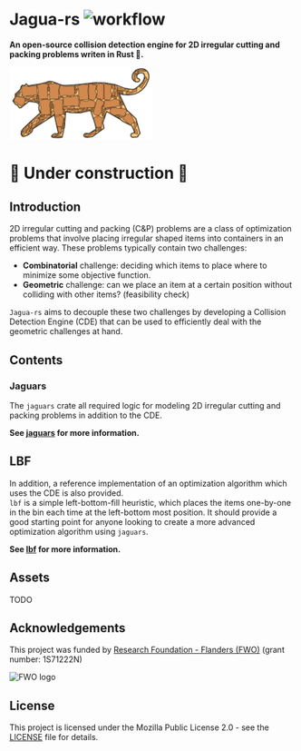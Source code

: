# Jagua-rs ![workflow](https://github.com/JeroenGar/jagua-rs/actions/workflows/rust.yml/badge.svg)
**An open-source collision detection engine for 2D irregular cutting and packing problems writen in Rust 🦀.**

<img src="assets/jaguars_logo.svg" width="50%" alt="Jaguars logo">

# 🚧 Under construction 🚧

## Introduction
2D irregular cutting and packing (C&P) problems are a class of optimization problems that involve placing irregular shaped items into containers in an efficient way.
These problems typically contain two challenges:
 * **Combinatorial** challenge: deciding which items to place where to minimize some objective function.
 * **Geometric** challenge: can we place an item at a certain position without colliding with other items? (feasibility check)

`Jagua-rs` aims to decouple these two challenges by developing a Collision Detection Engine (CDE) that can be used to efficiently deal with the geometric challenges at hand.


## Contents

### Jaguars
The `jaguars` crate all required logic for modeling 2D irregular cutting and packing problems in addition to the CDE.

**See [jaguars](jaguars) for more information.**

## LBF
In addition, a reference implementation of an optimization algorithm which uses the CDE is also provided. \
`lbf` is a simple left-bottom-fill heuristic, which places the items one-by-one in the bin each time at the left-bottom most position.
It should provide a good starting point for anyone looking to create a more advanced optimization algorithm using ``jaguars``.

**See [lbf](lbf) for more information.**

## Assets

TODO

## Acknowledgements

This project was funded by [Research Foundation - Flanders (FWO)](https://www.fwo.be/en/) (grant number: 1S71222N)

<img src="https://upload.wikimedia.org/wikipedia/commons/f/fc/Fonds_Wetenschappelijk_Onderzoek_logo.svg" width="10%" alt="FWO logo">

## License

This project is licensed under the Mozilla Public License 2.0 - see the [LICENSE](LICENSE) file for details.